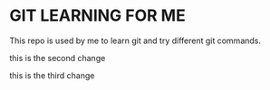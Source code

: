 # GIT LEARNING FOR ME

This repo is used by me to learn git and try different git commands.

this is the second change

this is the third change
